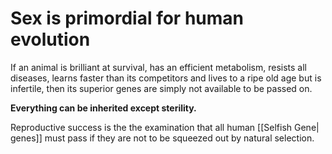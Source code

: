 # Sex is primordial for human evolution

If an animal is brilliant at survival, has an efficient metabolism, resists all diseases, learns faster than its competitors and lives to a ripe old age but is infertile, then its superior genes are simply not available to be passed on. 

**Everything can be inherited except sterility.**

Reproductive success is the the examination that all human [[Selfish Gene| genes]] must pass if they are not to be squeezed out by natural selection.